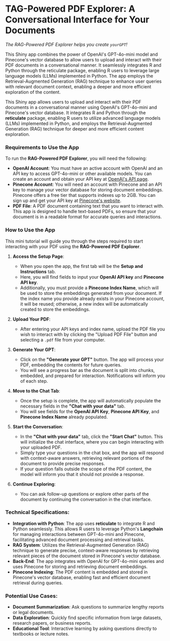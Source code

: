 # TAG-Powered PDF Explorer: A Conversational Interface for Your Documents

_The RAG-Powered PDF Explorer helps you create `yourGPT`!_

This Shiny app combines the power of OpenAI's GPT-4o-mini model and Pinecone's vector database to allow users to upload and interact with their PDF documents in a conversational manner. It seamlessly integrates R and Python through the reticulate package, enabling R users to leverage large language models (LLMs) implemented in Python. The app employs the Retrieval-Augmented Generation (RAG) technique to enhance user queries with relevant document context, enabling a deeper and more efficient exploration of the content.

This Shiny app allows users to upload and interact with their PDF documents in a conversational manner using OpenAI's GPT-4o-mini and Pinecone's vector database. It integrates R and Python through the **reticulate** package, enabling R users to utilize advanced language models (LLMs) implemented in Python, and employs the Retrieval-Augmented Generation (RAG) technique for deeper and more efficient content exploration.

### Requirements to Use the App

To run the **RAG-Powered PDF Explorer**, you will need the following:

- **OpenAI Account**: You must have an active account with OpenAI and an API key to access GPT-4o-mini or other available models. You can create an account and obtain your API key at [OpenAI's API page](https://beta.openai.com/).
- **Pinecone Account**: You will need an account with Pinecone and an API key to manage your vector database for storing document embeddings. Pinecone offers a free tier that supports indexes up to 2GB. You can sign up and get your API key at [Pinecone's website](https://www.pinecone.io/).
- **PDF File**: A PDF document containing text that you want to interact with. This app is designed to handle text-based PDFs, so ensure that your document is in a readable format for accurate queries and interactions.

### How to Use the App

This mini tutorial will guide you through the steps required to start interacting with your PDF using the **RAG-Powered PDF Explorer**.

1. **Access the Setup Page**:
   - When you open the app, the first tab will be the **Setup and Instructions** tab. 
   - Here, you will find fields to input your **OpenAI API key** and **Pinecone API key**. 
   - Additionally, you must provide a **Pinecone Index Name**, which will be used to store the embeddings generated from your document. If the index name you provide already exists in your Pinecone account, it will be reused; otherwise, a new index will be automatically created to store the embeddings.
   
   
2. **Upload Your PDF**:
   - After entering your API keys and index name, upload the PDF file you wish to interact with by clicking the "Upload PDF File" button and selecting a `.pdf` file from your computer.

3. **Generate Your GPT**:
   - Click on the **"Generate your GPT"** button. The app will process your PDF, embedding the contents for future queries.
   - You will see a progress bar as the document is split into chunks, embedded, and prepared for interaction. Notifications will inform you of each step.

4. **Move to the Chat Tab**:
   - Once the setup is complete, the app will automatically populate the necessary fields in the **"Chat with your data"** tab.
   - You will see fields for the **OpenAI API Key**, **Pinecone API Key**, and **Pinecone Index Name** already populated.

5. **Start the Conversation**:
   - In the **"Chat with your data"** tab, click the **"Start Chat"** button. This will initialize the chat interface, where you can begin interacting with your uploaded PDF.
   - Simply type your questions in the chat box, and the app will respond with context-aware answers, retrieving relevant portions of the document to provide precise responses.
   - If your question falls outside the scope of the PDF content, the model will inform you that it should not provide a response.

6. **Continue Exploring**:
   - You can ask follow-up questions or explore other parts of the document by continuing the conversation in the chat interface.

### Technical Specifications:

- **Integration with Python**: The app uses **reticulate** to integrate R and Python seamlessly. This allows R users to leverage Python's **Langchain** for managing interactions between GPT-4o-mini and Pinecone, facilitating advanced document processing and retrieval tasks.
- **RAG System**: Utilizes the Retrieval-Augmented Generation (RAG) technique to generate precise, context-aware responses by retrieving relevant pieces of the document stored in Pinecone's vector database.
- **Back-End**: The app integrates with OpenAI for GPT-4o-mini queries and uses Pinecone for storing and retrieving document embeddings.
- **Pinecone Indexing**: The PDF content is embedded and stored in Pinecone's vector database, enabling fast and efficient document retrieval during queries.


### Potential Use Cases:

- **Document Summarization**: Ask questions to summarize lengthy reports or legal documents.
- **Data Exploration**: Quickly find specific information from large datasets, research papers, or business reports.
- **Educational Tool**: Interactive learning by asking questions directly to textbooks or lecture notes.
